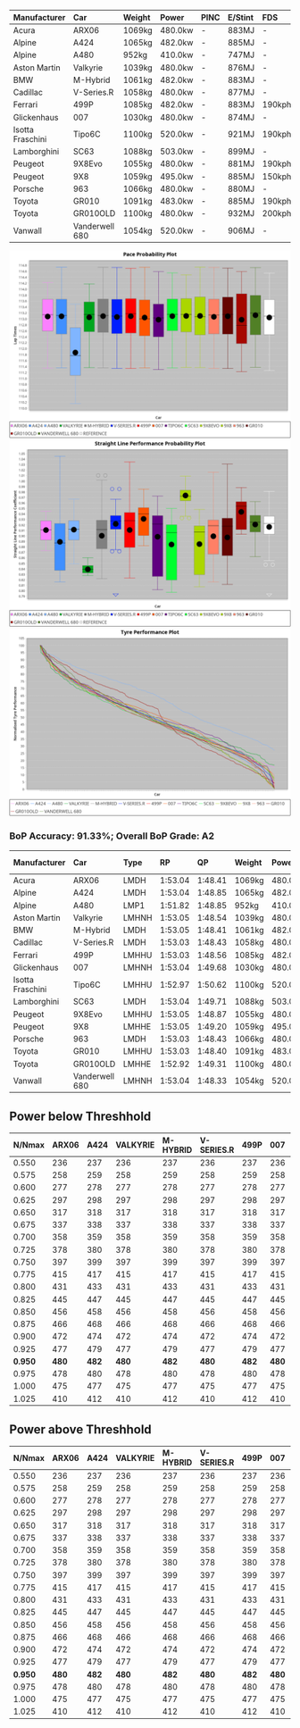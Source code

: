| Manufacturer     | Car            | Weight | Power   | PINC    | E/Stint | FDS     |
|:-|:-|:-|:-|:-|:-|:-|
| Acura            | ARX06          | 1069kg | 480.0kw |    -    | 883MJ   |    -    |
| Alpine           | A424           | 1065kg | 482.0kw |    -    | 885MJ   |    -    |
| Alpine           | A480           | 952kg  | 410.0kw |    -    | 747MJ   |    -    |
| Aston Martin     | Valkyrie       | 1039kg | 480.0kw |    -    | 876MJ   |    -    |
| BMW              | M-Hybrid       | 1061kg | 482.0kw |    -    | 883MJ   |    -    |
| Cadillac         | V-Series.R     | 1058kg | 480.0kw |    -    | 877MJ   |    -    |
| Ferrari          | 499P           | 1085kg | 482.0kw |    -    | 883MJ   | 190kph  |
| Glickenhaus      | 007            | 1030kg | 480.0kw |    -    | 874MJ   |    -    |
| Isotta Fraschini | Tipo6C         | 1100kg | 520.0kw |    -    | 921MJ   | 190kph  |
| Lamborghini      | SC63           | 1088kg | 503.0kw |    -    | 899MJ   |    -    |
| Peugeot          | 9X8Evo         | 1055kg | 480.0kw |    -    | 881MJ   | 190kph  |
| Peugeot          | 9X8            | 1059kg | 495.0kw |    -    | 885MJ   | 150kph  |
| Porsche          | 963            | 1066kg | 480.0kw |    -    | 880MJ   |    -    |
| Toyota           | GR010          | 1091kg | 483.0kw |    -    | 885MJ   | 190kph  |
| Toyota           | GR010OLD       | 1100kg | 480.0kw |    -    | 932MJ   | 200kph  |
| Vanwall          | Vanderwell 680 | 1054kg | 520.0kw |    -    | 906MJ   |    -    |

![PACECHART](./IMG/AUTO.png)
![STRAIGHTLINEPERFORMANCECHART](./IMG/AUTO_sp.png)
![TYREPERFORMANCECHART](./IMG/AUTO_tw.png)

### BoP Accuracy: 91.33%; Overall BoP Grade: A2
| Manufacturer     | Car            | Type  | RP      | QP      | Weight | Power¹  | Threshhold | PINC    | Power²   | E/Stint | AVG Vmax  | FDS     | RDLC | L/Stint | BOP-Grade | Model Accuracy | Model Points | Match%  | SimDiff |
|:-|:-|:-|:-|:-|:-|:-|:-|:-|:-|:-|:-|:-|:-|:-|:-|:-|:-|:-|:-|
| Acura            | ARX06          | LMDH  | 1:53.04 | 1:48.41 | 1069kg | 480.0kw | 0.0kph     |    -    | 480.00kw |  883MJ  | 273.45kph |    -    | 1.00 | 33      | +B1       | 100.00%        | 996          | 89.42%  | #       |
| Alpine           | A424           | LMDH  | 1:53.04 | 1:48.85 | 1065kg | 482.0kw | 0.0kph     |    -    | 482.00kw |  885MJ  | 270.60kph |    -    | 1.01 | 33      | +A2       | 98.94%         | 2047         | 94.58%  | #       |
| Alpine           | A480           | LMP1  | 1:51.82 | 1:48.85 |  952kg | 410.0kw | 0.0kph     |    -    | 410.00kw |  747MJ  | 273.16kph |    -    | 0.98 | 31      | -E2       | 92.36%         | 1643         | 50.85%  | #       |
| Aston Martin     | Valkyrie       | LMHNH | 1:53.05 | 1:48.54 | 1039kg | 480.0kw | 0.0kph     |    -    | 480.00kw |  876MJ  | 263.86kph |    -    | 1.05 | 33      | +C2       | 100.00%        | 247          | 71.78%  | #       |
| BMW              | M-Hybrid       | LMDH  | 1:53.05 | 1:48.41 | 1061kg | 482.0kw | 0.0kph     |    -    | 482.00kw |  883MJ  | 273.32kph |    -    | 1.01 | 33      | ~A1       | 98.84%         | 3070         | 100.00% | #       |
| Cadillac         | V-Series.R     | LMDH  | 1:53.03 | 1:48.43 | 1058kg | 480.0kw | 0.0kph     |    -    | 480.00kw |  877MJ  | 274.71kph |    -    | 1.01 | 33      | +A2       | 98.94%         | 5427         | 92.24%  | #       |
| Ferrari          | 499P           | LMHHU | 1:53.03 | 1:48.56 | 1085kg | 482.0kw | 0.0kph     |    -    | 482.00kw |  883MJ  | 273.11kph | 190kph  | 1.02 | 33      | ~A1       | 100.00%        | 6554         | 100.00% | #       |
| Glickenhaus      | 007            | LMHNH | 1:53.04 | 1:49.68 | 1030kg | 480.0kw | 0.0kph     |    -    | 480.00kw |  874MJ  | 278.36kph |    -    | 0.97 | 33      | ~A1       | 93.90%         | 2170         | 95.02%  | #       |
| Isotta Fraschini | Tipo6C         | LMHHU | 1:52.97 | 1:50.62 | 1100kg | 520.0kw | 0.0kph     |    -    | 520.00kw |  921MJ  | 274.16kph | 190kph  | 1.02 | 33      | +C1       | 97.73%         | 129          | 76.52%  | #       |
| Lamborghini      | SC63           | LMDH  | 1:53.04 | 1:49.71 | 1088kg | 503.0kw | 0.0kph     |    -    | 503.00kw |  899MJ  | 270.91kph |    -    | 1.02 | 33      | ~A1       | 100.00%        | 784          | 97.82%  | #       |
| Peugeot          | 9X8Evo         | LMHHU | 1:53.05 | 1:48.87 | 1055kg | 480.0kw | 0.0kph     |    -    | 480.00kw |  881MJ  | 284.51kph | 190kph  | 1.00 | 33      | ~A1       | 100.00%        | 1457         | 100.00% | #       |
| Peugeot          | 9X8            | LMHHE | 1:53.05 | 1:49.20 | 1059kg | 495.0kw | 0.0kph     |    -    | 495.00kw |  885MJ  | 271.56kph | 150kph  | 1.02 | 33      | ~A1       | 99.16%         | 4816         | 100.00% | #       |
| Porsche          | 963            | LMDH  | 1:53.03 | 1:48.43 | 1066kg | 480.0kw | 0.0kph     |    -    | 480.00kw |  880MJ  | 271.95kph |    -    | 1.01 | 33      | ~A1       | 99.91%         | 14205        | 100.00% | #       |
| Toyota           | GR010          | LMHHU | 1:53.03 | 1:48.40 | 1091kg | 483.0kw | 0.0kph     |    -    | 483.00kw |  885MJ  | 270.79kph | 190kph  | 1.01 | 33      | ~A1       | 99.73%         | 4795         | 96.52%  | #       |
| Toyota           | GR010OLD       | LMHHE | 1:52.92 | 1:49.31 | 1100kg | 480.0kw | 0.0kph     |    -    | 480.00kw |  932MJ  | 276.95kph | 200kph  | 0.99 | 33      | ~A1       | 94.52%         | 690          | 96.48%  | #       |
| Vanwall          | Vanderwell 680 | LMHNH | 1:53.04 | 1:48.33 | 1054kg | 520.0kw | 0.0kph     |    -    | 520.00kw |  906MJ  | 279.66kph |    -    | 0.99 | 33      | ~A1       | 95.37%         | 639          | 100.00% | #       |

## Power below Threshhold
| N/Nmax    | ARX06   | A424    | VALKYRIE | M-HYBRID | V-SERIES.R | 499P    | 007     | TIPO6C  | SC63    | 9X8EVO  | 9X8     | 963     | GR010   | GR010OLD | VANDERWELL 680 | ​     | RPM      | A480    |
|:-|:-|:-|:-|:-|:-|:-|:-|:-|:-|:-|:-|:-|:-|:-|:-|:-|:-|:-|
|  0.550    |  236    |  237    |  236     |  237     |  236       |  237    |  236    |  256    |  248    |  236    |  244    |  236    |  238    |  236     |  256           |  ​    |   --     |   -     |
|  0.575    |  258    |  259    |  258     |  259     |  258       |  259    |  258    |  279    |  271    |  258    |  266    |  258    |  260    |  258     |  279           |  ​    |   --     |   -     |
|  0.600    |  277    |  278    |  277     |  278     |  277       |  278    |  277    |  300    |  291    |  277    |  286    |  277    |  279    |  277     |  300           |  ​    |   --     |   -     |
|  0.625    |  297    |  298    |  297     |  298     |  297       |  298    |  297    |  322    |  311    |  297    |  306    |  297    |  299    |  297     |  322           |  ​    |   --     |   -     |
|  0.650    |  317    |  318    |  317     |  318     |  317       |  318    |  317    |  343    |  332    |  317    |  327    |  317    |  319    |  317     |  343           |  ​    |   --     |   -     |
|  0.675    |  337    |  338    |  337     |  338     |  337       |  338    |  337    |  365    |  353    |  337    |  348    |  337    |  339    |  337     |  365           |  ​    |   --     |   -     |
|  0.700    |  358    |  359    |  358     |  359     |  358       |  359    |  358    |  387    |  374    |  358    |  369    |  358    |  360    |  358     |  387           |  ​    |   --     |   -     |
|  0.725    |  378    |  380    |  378     |  380     |  378       |  380    |  378    |  409    |  395    |  378    |  389    |  378    |  380    |  378     |  409           |  ​    |   --     |   -     |
|  0.750    |  397    |  399    |  397     |  399     |  397       |  399    |  397    |  430    |  416    |  397    |  409    |  397    |  399    |  397     |  430           |  ​    |   --     |   -     |
|  0.775    |  415    |  417    |  415     |  417     |  415       |  417    |  415    |  449    |  435    |  415    |  428    |  415    |  418    |  415     |  449           |  ​    |  5000    |  241    |
|  0.800    |  431    |  433    |  431     |  433     |  431       |  433    |  431    |  467    |  452    |  431    |  445    |  431    |  434    |  431     |  467           |  ​    |  5500    |  284    |
|  0.825    |  445    |  447    |  445     |  447     |  445       |  447    |  445    |  482    |  467    |  445    |  459    |  445    |  448    |  445     |  482           |  ​    |  6000    |  318    |
|  0.850    |  456    |  458    |  456     |  458     |  456       |  458    |  456    |  494    |  478    |  456    |  470    |  456    |  459    |  456     |  494           |  ​    |  6500    |  359    |
|  0.875    |  466    |  468    |  466     |  468     |  466       |  468    |  466    |  505    |  488    |  466    |  480    |  466    |  469    |  466     |  505           |  ​    |  7000    |  401    |
|  0.900    |  472    |  474    |  472     |  474     |  472       |  474    |  472    |  512    |  495    |  472    |  487    |  472    |  475    |  472     |  512           |  ​    |  7500    |  411    |
|  0.925    |  477    |  479    |  477     |  479     |  477       |  479    |  477    |  517    |  500    |  477    |  492    |  477    |  480    |  477     |  517           |  ​    |  8000    |  407    |
| **0.950** | **480** | **482** | **480**  | **482**  | **480**    | **482** | **480** | **520** | **503** | **480** | **495** | **480** | **483** | **480**  | **520**        | **​** | **8500** | **410** |
|  0.975    |  478    |  480    |  478     |  480     |  478       |  480    |  478    |  518    |  501    |  478    |  493    |  478    |  481    |  478     |  518           |  ​    |  9000    |  205    |
|  1.000    |  475    |  477    |  475     |  477     |  475       |  477    |  475    |  514    |  498    |  475    |  490    |  475    |  478    |  475     |  514           |  ​    |   --     |   -     |
|  1.025    |  410    |  412    |  410     |  412     |  410       |  412    |  410    |  444    |  430    |  410    |  423    |  410    |  413    |  410     |  444           |  ​    |   --     |   -     |

## Power above Threshhold
| N/Nmax    | ARX06   | A424    | VALKYRIE | M-HYBRID | V-SERIES.R | 499P    | 007     | TIPO6C  | SC63    | 9X8EVO  | 9X8     | 963     | GR010   | GR010OLD | VANDERWELL 680 | ​     | RPM      | A480    |
|:-|:-|:-|:-|:-|:-|:-|:-|:-|:-|:-|:-|:-|:-|:-|:-|:-|:-|:-|
|  0.550    |  236    |  237    |  236     |  237     |  236       |  237    |  236    |  256    |  248    |  236    |  244    |  236    |  238    |  236     |  256           |  ​    |   --     |   -     |
|  0.575    |  258    |  259    |  258     |  259     |  258       |  259    |  258    |  279    |  271    |  258    |  266    |  258    |  260    |  258     |  279           |  ​    |   --     |   -     |
|  0.600    |  277    |  278    |  277     |  278     |  277       |  278    |  277    |  300    |  291    |  277    |  286    |  277    |  279    |  277     |  300           |  ​    |   --     |   -     |
|  0.625    |  297    |  298    |  297     |  298     |  297       |  298    |  297    |  322    |  311    |  297    |  306    |  297    |  299    |  297     |  322           |  ​    |   --     |   -     |
|  0.650    |  317    |  318    |  317     |  318     |  317       |  318    |  317    |  343    |  332    |  317    |  327    |  317    |  319    |  317     |  343           |  ​    |   --     |   -     |
|  0.675    |  337    |  338    |  337     |  338     |  337       |  338    |  337    |  365    |  353    |  337    |  348    |  337    |  339    |  337     |  365           |  ​    |   --     |   -     |
|  0.700    |  358    |  359    |  358     |  359     |  358       |  359    |  358    |  387    |  374    |  358    |  369    |  358    |  360    |  358     |  387           |  ​    |   --     |   -     |
|  0.725    |  378    |  380    |  378     |  380     |  378       |  380    |  378    |  409    |  395    |  378    |  389    |  378    |  380    |  378     |  409           |  ​    |   --     |   -     |
|  0.750    |  397    |  399    |  397     |  399     |  397       |  399    |  397    |  430    |  416    |  397    |  409    |  397    |  399    |  397     |  430           |  ​    |   --     |   -     |
|  0.775    |  415    |  417    |  415     |  417     |  415       |  417    |  415    |  449    |  435    |  415    |  428    |  415    |  418    |  415     |  449           |  ​    |  5000    |  241    |
|  0.800    |  431    |  433    |  431     |  433     |  431       |  433    |  431    |  467    |  452    |  431    |  445    |  431    |  434    |  431     |  467           |  ​    |  5500    |  284    |
|  0.825    |  445    |  447    |  445     |  447     |  445       |  447    |  445    |  482    |  467    |  445    |  459    |  445    |  448    |  445     |  482           |  ​    |  6000    |  318    |
|  0.850    |  456    |  458    |  456     |  458     |  456       |  458    |  456    |  494    |  478    |  456    |  470    |  456    |  459    |  456     |  494           |  ​    |  6500    |  359    |
|  0.875    |  466    |  468    |  466     |  468     |  466       |  468    |  466    |  505    |  488    |  466    |  480    |  466    |  469    |  466     |  505           |  ​    |  7000    |  401    |
|  0.900    |  472    |  474    |  472     |  474     |  472       |  474    |  472    |  512    |  495    |  472    |  487    |  472    |  475    |  472     |  512           |  ​    |  7500    |  411    |
|  0.925    |  477    |  479    |  477     |  479     |  477       |  479    |  477    |  517    |  500    |  477    |  492    |  477    |  480    |  477     |  517           |  ​    |  8000    |  407    |
| **0.950** | **480** | **482** | **480**  | **482**  | **480**    | **482** | **480** | **520** | **503** | **480** | **495** | **480** | **483** | **480**  | **520**        | **​** | **8500** | **410** |
|  0.975    |  478    |  480    |  478     |  480     |  478       |  480    |  478    |  518    |  501    |  478    |  493    |  478    |  481    |  478     |  518           |  ​    |  9000    |  205    |
|  1.000    |  475    |  477    |  475     |  477     |  475       |  477    |  475    |  514    |  498    |  475    |  490    |  475    |  478    |  475     |  514           |  ​    |   --     |   -     |
|  1.025    |  410    |  412    |  410     |  412     |  410       |  412    |  410    |  444    |  430    |  410    |  423    |  410    |  413    |  410     |  444           |  ​    |   --     |   -     |
